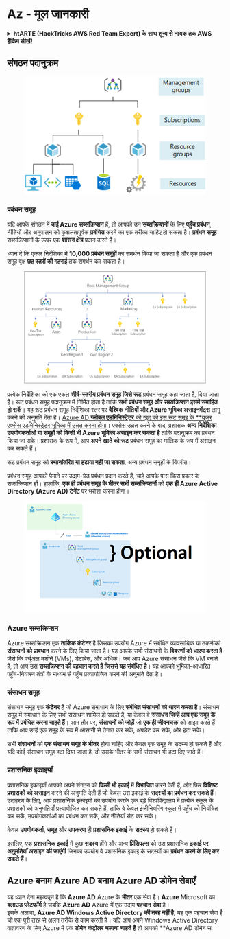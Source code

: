 # Az - मूल जानकारी

<details>

<summary><strong>htARTE (HackTricks AWS Red Team Expert) के साथ शून्य से नायक तक AWS हैकिंग सीखें</strong></a><strong>!</strong></summary>

HackTricks का समर्थन करने के अन्य तरीके:

* यदि आप अपनी **कंपनी का विज्ञापन HackTricks में देखना चाहते हैं** या **HackTricks को PDF में डाउनलोड करना चाहते हैं** तो [**सब्सक्रिप्शन प्लान्स**](https://github.com/sponsors/carlospolop) देखें!
* [**आधिकारिक PEASS & HackTricks स्वैग**](https://peass.creator-spring.com) प्राप्त करें
* [**The PEASS Family**](https://opensea.io/collection/the-peass-family) की खोज करें, हमारा विशेष [**NFTs**](https://opensea.io/collection/the-peass-family) संग्रह
* 💬 [**Discord समूह**](https://discord.gg/hRep4RUj7f) में **शामिल हों** या [**telegram समूह**](https://t.me/peass) या **Twitter** 🐦 पर मुझे **फॉलो** करें [**@carlospolopm**](https://twitter.com/carlospolopm)**.**
* **HackTricks** के [**github repos**](https://github.com/carlospolop/hacktricks) और [**HackTricks Cloud**](https://github.com/carlospolop/hacktricks-cloud) में PRs सबमिट करके अपनी हैकिंग ट्रिक्स साझा करें।

</details>

## संगठन पदानुक्रम

<figure><img src="../../.gitbook/assets/image (62).png" alt=""><figcaption></figcaption></figure>

### प्रबंधन समूह

यदि आपके संगठन में **कई Azure सब्सक्रिप्शन** हैं, तो आपको उन **सब्सक्रिप्शनों** के लिए **पहुँच प्रबंधन**, नीतियों और अनुपालन को कुशलतापूर्वक **प्रबंधित** करने का एक तरीका चाहिए हो सकता है। **प्रबंधन समूह** सब्सक्रिप्शनों के ऊपर एक **शासन क्षेत्र** प्रदान करते हैं।

ध्यान दें कि एकल निर्देशिका में **10,000 प्रबंधन समूहों** का समर्थन किया जा सकता है और एक प्रबंधन समूह वृक्ष **छह स्तरों की गहराई** तक समर्थन कर सकता है।

<figure><img src="../../.gitbook/assets/image (76).png" alt=""><figcaption></figcaption></figure>

प्रत्येक निर्देशिका को एक एकल **शीर्ष-स्तरीय प्रबंधन समूह जिसे रूट** प्रबंधन समूह कहा जाता है, दिया जाता है। रूट प्रबंधन समूह पदानुक्रम में निर्मित होता है ताकि **सभी प्रबंधन समूह और सब्सक्रिप्शन इसमें समाहित हो सकें**। यह रूट प्रबंधन समूह निर्देशिका स्तर पर **वैश्विक नीतियों और Azure भूमिका असाइनमेंट्स** लागू करने की अनुमति देता है। [Azure AD **ग्लोबल एडमिनिस्ट्रेटर** को खुद को इस रूट समूह के **यूजर एक्सेस एडमिनिस्ट्रेटर भूमिका में उन्नत करना होगा](https://learn.microsoft.com/en-us/azure/role-based-access-control/elevate-access-global-admin)। एक्सेस उन्नत करने के बाद, प्रशासक **अन्य निर्देशिका उपयोगकर्ताओं या समूहों को किसी भी Azure भूमिका असाइन कर सकता है** ताकि पदानुक्रम का प्रबंधन किया जा सके। प्रशासक के रूप में, आप **अपने खाते को रूट** प्रबंधन समूह का मालिक के रूप में असाइन कर सकते हैं।

रूट प्रबंधन समूह को **स्थानांतरित या हटाया नहीं जा सकता**, अन्य प्रबंधन समूहों के विपरीत।

प्रबंधन समूह आपको पैमाने पर उद्यम-ग्रेड प्रबंधन प्रदान करते हैं, चाहे आपके पास किस प्रकार के सब्सक्रिप्शन हों। हालांकि, **एक ही प्रबंधन समूह के भीतर सभी सब्सक्रिप्शनों** को **एक ही Azure Active Directory (Azure AD) टेनेंट** पर भरोसा करना होगा।

<figure><img src="../../.gitbook/assets/image (1) (1) (3) (1).png" alt=""><figcaption></figcaption></figure>

### Azure सब्सक्रिप्शन

Azure सब्सक्रिप्शन एक **तार्किक कंटेनर** है जिसका उपयोग Azure में संबंधित व्यावसायिक या तकनीकी **संसाधनों को प्रावधान** करने के लिए किया जाता है। यह आपके सभी संसाधनों के **विवरणों को धारण करता है** जैसे कि वर्चुअल मशीनें (VMs), डेटाबेस, और अधिक। जब आप Azure संसाधन जैसे कि VM बनाते हैं, तो आप उस **सब्सक्रिप्शन की पहचान करते हैं जिससे यह संबंधित है**। यह आपको भूमिका-आधारित पहुँच-नियंत्रण तंत्रों के माध्यम से पहुँच प्रत्यायोजित करने की अनुमति देता है।

### संसाधन समूह

संसाधन समूह एक **कंटेनर** है जो Azure समाधान के लिए **संबंधित संसाधनों को धारण करता है**। संसाधन समूह में समाधान के लिए सभी संसाधन शामिल हो सकते हैं, या केवल वे **संसाधन जिन्हें आप एक समूह के रूप में प्रबंधित करना चाहते हैं**। आम तौर पर, **संसाधनों को जोड़ें** जो **एक ही जीवनचक्र** को साझा करते हैं ताकि आप उन्हें एक समूह के रूप में आसानी से तैनात कर सकें, अपडेट कर सकें, और हटा सकें।

सभी **संसाधनों** को **एक संसाधन समूह के भीतर** होना चाहिए और केवल एक समूह के सदस्य हो सकते हैं और यदि कोई संसाधन समूह हटा दिया जाता है, तो उसके भीतर के सभी संसाधन भी हटा दिए जाते हैं।

### प्रशासनिक इकाइयाँ

प्रशासनिक इकाइयाँ आपको अपने संगठन को **किसी भी इकाई** में **विभाजित** करने देती हैं, और फिर **विशिष्ट प्रशासकों को असाइन** करने की अनुमति देती हैं जो केवल उस इकाई के **सदस्यों का प्रबंधन कर सकते हैं**। उदाहरण के लिए, आप प्रशासनिक इकाइयों का उपयोग करके एक बड़े विश्वविद्यालय में प्रत्येक स्कूल के प्रशासकों को अनुमतियाँ प्रत्यायोजित कर सकते हैं, ताकि वे केवल इंजीनियरिंग स्कूल में पहुँच को नियंत्रित कर सकें, उपयोगकर्ताओं का प्रबंधन कर सकें, और नीतियाँ सेट कर सकें।

केवल **उपयोगकर्ता**, **समूह** और **उपकरण** ही **प्रशासनिक इकाई** के **सदस्य** हो सकते हैं।

इसलिए, एक **प्रशासनिक इकाई** में कुछ **सदस्य** होंगे और अन्य **प्रिंसिपल्स** को उस प्रशासनिक **इकाई पर अनुमतियाँ असाइन की जाएंगी** जिनका उपयोग वे प्रशासनिक इकाई के सदस्यों का **प्रबंधन करने के लिए कर सकते हैं**।

## Azure बनाम Azure AD बनाम Azure AD डोमेन सेवाएँ

यह ध्यान देना महत्वपूर्ण है कि **Azure AD** Azure के **भीतर** एक सेवा है। **Azure** Microsoft का **क्लाउड प्लेटफॉर्म** है जबकि **Azure AD** Azure में एक उद्यम **पहचान** **सेवा** है।\
इसके अलावा, **Azure AD Windows Active Directory की तरह नहीं है**, यह एक पहचान सेवा है जो एक पूरी तरह से अलग तरीके से काम करती है। यदि आप अपने Windows Active Directory वातावरण के लिए Azure में एक **डोमेन कंट्रोलर चलाना चाहते हैं** तो आपको **Azure AD डोमेन स
